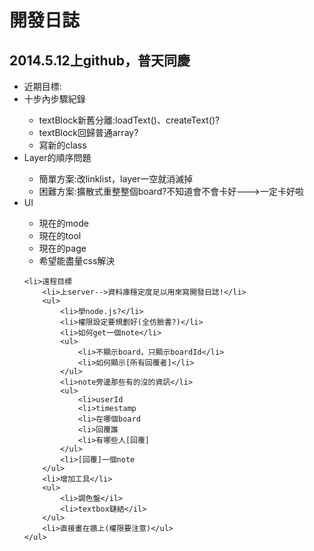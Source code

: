 <html>
<head>
	<meta content="text/html; charset=UTF-8" http-equiv="Content-Type"></meta>
	<title>README</title>
</head>
<body>
	<h1>開發日誌 </h1>
	<h2>2014.5.12上github，普天同慶</h2>
	<ul>
		<li>近期目標:</li>
		<li>十步內步驟紀錄</li>
		<ul>
			<li>textBlock新舊分離:loadText()、createText()?</li>
			<li>textBlock回歸普通array?</li>
			<li>寫新的class</li>
		</ul>
		<li>Layer的順序問題</li>
		<ul>
			<li>簡單方案:改linklist，layer一空就消滅掉</li>
			<li>困難方案:擴散式重整整個board?不知道會不會卡好--->一定卡好啦</li>
		</ul>
		<li>UI</li>
		<ul>
			<li>現在的mode</li>
			<li>現在的tool</li>
			<li>現在的page</li>
			<li>希望能盡量css解決</li>
		</ul>
    
	<li>遠程目標
		<li>上server-->資料庫穩定度足以用來寫開發日誌!</li>
		<ul>
			<li>學node.js?</li>
			<li>權限設定要規劃好(全仿臉書?)</li>
			<li>如何get一個note</li>
			<ul>
				<li>不顯示board，只顯示boardId</li>
				<li>如何顯示[所有回覆者]</li>
			</ul>
			<li>note旁邊那些有的沒的資訊</li>
			<ul>
				<li>userId
				<li>timestamp
				<li>在哪個board
				<li>回覆誰
				<li>有哪些人[回覆]
			</ul>
			<li>[回覆]一個note
		</ul>
		<li>增加工具</li>
		<ul>
			<li>調色盤</il>
			<li>textbox鏈結</il>
		</ul>
		<li>直接畫在牆上(權限要注意)</ul>
	</ul>
</body>
</html>